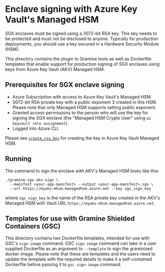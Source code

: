 # Enclave signing with Azure Key Vault's Managed HSM

SGX enclaves must be signed using a 3072-bit RSA key. This key needs to be
protected and must not be disclosed to anyone. Typically for production
deployments, you should use a key secured in a Hardware Security Module (HSM).

This directory contains the plugin to Gramine tools as well as Dockerfile
templates that enable support for production signing of SGX enclaves using keys
from Azure Key Vault (AKV) Managed HSM.

## Prerequisites for SGX enclave signing

- Azure Subscription with access to Azure Key Vault's Managed HSM.
- 3072-bit RSA private key with a public exponent 3 created in this HSM. Please
  note that only Managed HSM supports setting public exponent.
- Granted access permissions to the person who will use the key for signing the
  SGX enclave (the "Managed HSM Crypto User" using `az keyvault role
  assignment`).
- Logged into Azure CLI.

Please see [`create_rsa_key`](https://azuresdkdocs.blob.core.windows.net/$web/python/azure-keyvault-keys/latest/azure.keyvault.keys.html#azure.keyvault.keys.KeyClient.create_rsa_key)
for creating the key in Azure Key Vault Managed HSM.

## Running

The command to sign the enclave with AKV's Managed HSM looks like this:
```
./gramine-sgx-akv-sign \
  --manifest <your-app-manifest> --output <your-app-manifest>.sgx \
  --url https://myakv-mhsm.managedhsm.azure.net --key sgx_sign_key
```

where `sgx_sign_key` is the name of the RSA private key created in the AKV's
Managed HSM with Vault URL `https://myakv-mhsm.managedhsm.azure.net`.

## Templates for use with Gramine Shielded Containers (GSC)

This directory contains two Dockerfile templates, intended for use with GSC's
`sign-image` command. GSC `sign-image` command can take in a user supplied
Dockerfile as an argument to `--template` to sign the graminized docker image.
Please note that these are templates and the users need to update the template
with the required details to make it a self-contained Dockerfile before passing
it to `gsc sign-image` command.
